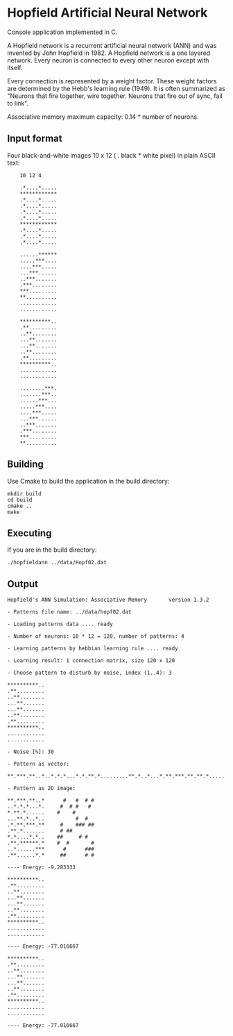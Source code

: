 
Hopfield Artificial Neural Network
==================================

Console application implemented in C.

A Hopfield network is a recurrent artificial neural network (ANN) and was
invented by John Hopfield in 1982. A Hopfield network is a one layered network.
Every neuron is connected to every other neuron except with itself.

Every connection is represented by a weight factor. These weight factors are
determined by the Hebb's learning rule (1949). It is often summarized as
"Neurons that fire together, wire together. Neurons that fire out of sync, fail to link".

Associative memory maximum capacity: 0.14 * number of neurons.

Input format
------------

Four black-and-white images 10 x 12 ( . black  * white pixel) in plain ASCII text:

        10 12 4

        .*....*.....
        ************
        .*....*.....
        .*....*.....
        .*....*.....
        .*....*.....
        ************
        .*....*.....
        .*....*.....
        .*....*.....

        ......******
        .....***....
        ....***.....
        ...***......
        ..***.......
        .***........
        ***.........
        **..........
        ............
        ............

        **********..
        .**.........
        ..**........
        ...**.......
        ...**.......
        ..**........
        .**.........
        **********..
        ............
        ............

        ........***.
        .......***..
        ......***...
        .....***....
        ....***.....
        ...***......
        ..***.......
        .***........
        ***.........
        **..........

Building
--------

Use Cmake to build the application in the build directory:

    mkdir build
    cd build
    cmake ..
    make

Executing
---------

If you are in the build directory:

    ./hopfieldann ../data/Hopf02.dat

Output
------

    Hopfield's ANN Simulation: Associative Memory       version 1.3.2

    - Patterns file name: ../data/hopf02.dat

    - Loading patterns data .... ready

    - Number of neurons: 10 * 12 = 120, number of patterns: 4

    - Learning patterns by hebbian learning rule .... ready

    - Learning result: 1 connection matrix, size 120 x 120

    - Choose pattern to disturb by noise, index (1..4): 3

    **********..
    .**.........
    ..**........
    ...**.......
    ...**.......
    ..**........
    .**.........
    **********..
    ............
    ............

    - Noise [%]: 30

    - Pattern as vector:

    **.***.**..*..*.*.*...*.*.**.*.........**.*..*...*.**.***.**.**.*.......*.*....*.*...**.******.*..*......***.**......*.*

    - Pattern as 2D image:

    **.***.**..*      #   #  # #
    ..*.*.*...*.     #  # #   #
    *.**.*......    #    #
    ...**.*..*..          #  #
    .*.**.***.**     #    ### ##
    .**.*.......     # ##
    *.*....*.*..    ##     # #
    .**.******.*    #  #       #
    ..*......***      #      ###
    .**......*.*     ##      # #

    ---- Energy: -9.283333

    **********..
    .**.........
    ..**........
    ...**.......
    ...**.......
    ..**........
    .**.........
    **********..
    ............
    ............

    ---- Energy: -77.016667

    **********..
    .**.........
    ..**........
    ...**.......
    ...**.......
    ..**........
    .**.........
    **********..
    ............
    ............

    ---- Energy: -77.016667
